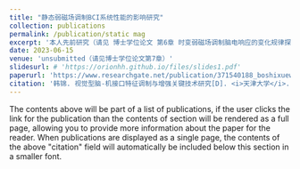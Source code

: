 ```yaml
---
title: "静态弱磁场调制BCI系统性能的影响研究"
collection: publications
permalink: /publication/static mag
excerpt: '本人先前研究（请见 博士学位论文 第6章 时变弱磁场调制脑电响应的变化规律探究），初步证明了人类大脑可以感知弱磁场强度的变化。在此基础上，本工作将环境弱磁场调制应用于BCI研究，探究弱磁场对视觉脑机接口（v-BCI）系统的调制影响。具体如下，以实验当地的地磁场强度为基准，等倍数改变受试者所处环境的静态弱磁场强度，采用视觉型BCI（v-BCI）中的快速序列视觉呈现范式（RSVP），通过对诱发的事件相关电位（ERPs）中各成分幅值和空间分布、特征可分性、分类性能等方面的分析，发现静态弱磁场强度的改变可以显著提高ERPs成分幅值、特征可分性和v-BCI系统分类性能。该工作为提高BCI性能提供一种新型的调制手段，也为研究大脑功能提供了新的技术手段。'
date: 2023-06-15
venue: 'unsubmitted（请见博士学位论文第7章）'
slidesurl: # 'https://orionhh.github.io/files/slides1.pdf'
paperurl: 'https://www.researchgate.net/publication/371540188_boshixueweilunwen-Doctoral_Thesis-shijuexingnao-jijiekoutezhengdiaozhiyuzengqiangguanjianjishuyanjiu-The_key_Technology_of_Feature_Modulation_and_Enhancement_for_Visual_Brain-Computer_Interface'
citation: '韩锦. 视觉型脑-机接口特征调制与增强关键技术研究[D]. <i>天津大学</i>. 2023.'
---
```


The contents above will be part of a list of publications, if the user clicks the link for the publication than the contents of section will be rendered as a full page, allowing you to provide more information about the paper for the reader. When publications are displayed as a single page, the contents of the above "citation" field will automatically be included below this section in a smaller font.
